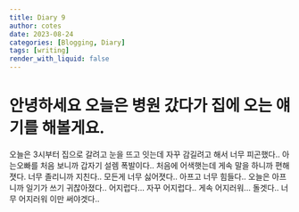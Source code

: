 ```yaml
---
title: Diary 9
author: cotes
date: 2023-08-24
categories: [Blogging, Diary]
tags: [writing]
render_with_liquid: false
---
```


# 안녕하세요 오늘은 병원 갔다가 집에 오는 얘기를 해볼게요.

오늘은 3시부터 집으로 갈려고 눈을 뜨고 잇는데 자꾸 감길려고 해서 너무 피곤했다..
아는오빠를 처음 보니까 갑자기 설렘 폭발이다.. 처음에 어색햇는데 게속 말을 하니까 편해졋다.
너무 졸리니까 지친다.. 모든게 너무 싫어졋다.. 아프고 너무 힘들다.. 
오늘은 아프니까 일기가 쓰기 귀찮아졌다.. 어지럽다... 자꾸 어지럽다.. 
게속 어지러워... 돌겟다.. 너무 어지러워 이만 써야겟다..